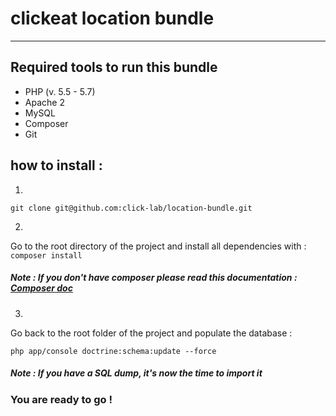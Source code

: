 # clickeat location bundle
---
## Required tools to run this bundle
- PHP (v. 5.5 - 5.7)
- Apache 2
- MySQL
- Composer
- Git

## how to install :
1.
```git clone git@github.com:click-lab/location-bundle.git```

2.
Go to the root directory of the project and install all dependencies with :
```composer install```

##### Note : If you don't have composer please read this documentation : [Composer doc](https://getcomposer.org/doc/00-intro.md)
3.
Go back to the root folder of the project and populate the database :

```php app/console doctrine:schema:update --force```

##### Note : If you have a SQL dump, it's now the time to import it

### You are ready to go !